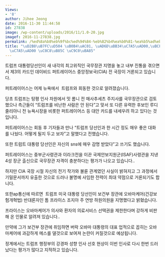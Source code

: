 ```yaml
---
Views:
- '8'
author: Jihee Jeong
date: 2016-11-30 11:44:58
id: 27838
image: /wp-content/uploads/2016/11/1.0-20.jpg
imagef: 2016-11-27838.jpg
permalink: /%ed%8a%b8%eb%9f%bc%ed%94%84-%eb%82%b4%ea%b0%81-%ea%b5%ad%eb%ac%b4%ec%9e%a5%ea%b4%80%eb%b3%b4%ea%b1%b4%eb%b6%80%ec%9e%a5%ea%b4%80-%ec%83%88%eb%a1%9c-%ec%a7%80%eb%aa%85/
title: "\uD2B8\uB7FC\uD504 \uB0B4\uAC01, \uAD6D\uBB34\uC7A5\uAD00,\uBCF4\uAC74\uBD80\
  \uC7A5\uAD00 \uC0C8\uB85C \uC9C0\uBA85"
---
```


트럼프 대통령당선인이 새 내각의 최고위직인 국무장관 지명을 놓고 내부 진통을 겪으면서 제3의 카드인 데이비드 퍼트레이어스 중앙정보국(CIA) 전 국장이 거론되고 있습니다.

퍼트레이어스는 어제 뉴욕에서  트럼프와 회동한 것으로 알려졌습니다.

당초 트럼프는 탕평 인사 차원에서 밋 롬니 전 매사추세츠 주지사를 국무장관으로 검토했으나 측근들이 “트럼프를 비난한 사람은 안 된다”고 맞서 또 다른 유력한 후보인 루디 줄리아니 전 뉴욕시장을 비롯한 퍼트레이어스 등 대안 카드를 내세우려 하고 있다는 것입니다.
  
퍼트레이어스는 회동 후 기자들과 만나 “트럼프 당선인과 한 시간 정도 매우 좋은 대화를 나눴다. 어떻게 될지 두고 보자”고 말했다고 전했습니다.

또한 트럼트 대통령 당선인은 자신의 sns에 매우 감명 받았다”고 쓰기도 했습니다.

퍼트레이어스는 중부군사령관과 이라크전을 이끈 국제안보지원군(ISAF)사령관을 지낸 4성 장군 출신으로 국무장관 자격이 충분하다는 평가가 나오고 있습니다..
  
하지만 CIA 국장 시절 자신의 전기 작가와 불륜 관계였던 사실이 밝혀지고 그 과정에서 기밀문서까지 유출한 것으로 드러나 불명예 사임한 전력이 최대 약점으로 거론되기도 합니다.

또한ap통신에 따르면  트럼프 미국 대통령 당선인이 보건부 장관에 오바마케어(건강보험개혁법) 반대론자인 톰 프라이스 조지아 주 연방 하원의원을 지명했다고 밝혔습니다.

프라이스는 오바마케어가 의사와 환자의 의료서비스 선택권을 제한한다며 강하게 비판해 온 인물로 알려져 있습니다..

만약에 그가 보건부 장관에 취임하면 버락 오바마 대통령의 대표 업적으로 꼽히는 오바마케어에 과감하게 메스를 댈것으로 보여져 논란이 커질것으로 예상됩니다.

정계에서는 트럼프 행정부의 강경파 성향 인사 선호 현상이 이번 인사로 다시 한번 드러났다는 평가가 많다고 지적하고 있습니다.

&nbsp;